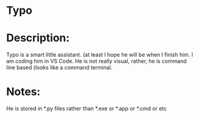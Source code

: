 # Typo

# Description:

Typo is a smart little assistant. (at least I hope he will be when I finish him.
I am coding him in VS Code.
He is not really visual, rather, he is command line based (looks like a command terminal.

# Notes:

He is stored in *.py files rather than *.exe or *.app or *.cmd or etc
